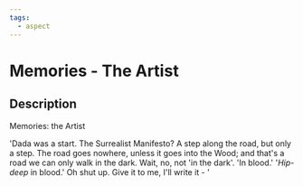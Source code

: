 ```yaml
---
tags:
  - aspect
---
```


# Memories - The Artist

## Description
Memories: the Artist

'Dada was a start. The Surrealist Manifesto? A step along the road, but only a step. The road goes nowhere, unless it goes into the Wood; and that's a road we can only walk in the dark. Wait, no, not 'in the dark'. 'In blood.' '<i>Hip-deep</i> in blood.' Oh shut up. Give it to me, I'll write it - '